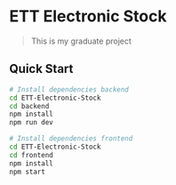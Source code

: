 # ETT Electronic Stock

> This is my graduate project

## Quick Start

```bash
# Install dependencies backend
cd ETT-Electronic-Stock
cd backend
npm install
npm run dev

# Install dependencies frontend
cd ETT-Electronic-Stock
cd frontend
npm install
npm start
```
